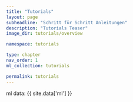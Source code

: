 ```yaml
---
title: "Tutorials"
layout: page
subheadline: "Schritt für Schritt Anleitungen"
description: "Tutorials Teaser"
image_dir: tutorials/overview

namespace: tutorials

type: chapter
nav_order: 1
ml_collection: tutorials

permalink: tutorials
---
```


ml data: {{ site.data['ml'] }}

